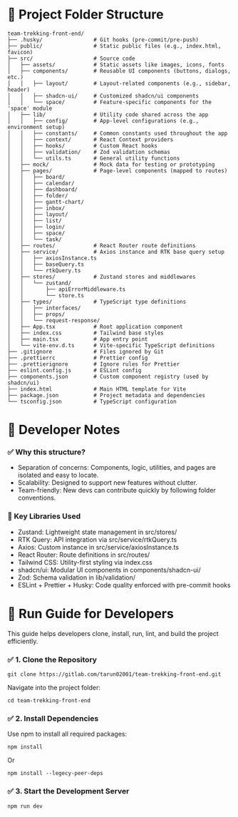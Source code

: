 # 📁 Project Folder Structure
```
team-trekking-front-end/
├── .husky/                # Git hooks (pre-commit/pre-push)
├── public/                # Static public files (e.g., index.html, favicon)
├── src/                   # Source code
│   ├── assets/            # Static assets like images, icons, fonts
│   ├── components/        # Reusable UI components (buttons, dialogs, etc.)
│   │   ├── layout/        # Layout-related components (e.g., sidebar, header)
│   │   ├── shadcn-ui/     # Customized shadcn/ui components
│   │   └── space/         # Feature-specific components for the 'space' module
│   ├── lib/               # Utility code shared across the app
│   │   ├── config/        # App-level configurations (e.g., environment setup)
│   │   ├── constants/     # Common constants used throughout the app
│   │   ├── context/       # React Context providers
│   │   ├── hooks/         # Custom React hooks
│   │   ├── validation/    # Zod validation schemas
│   │   └── utils.ts       # General utility functions
│   ├── mock/              # Mock data for testing or prototyping
│   ├── pages/             # Page-level components (mapped to routes)
│   │   ├── board/         
│   │   ├── calendar/
│   │   ├── dashboard/
│   │   ├── folder/
│   │   ├── gantt-chart/
│   │   ├── inbox/
│   │   ├── layout/
│   │   ├── list/
│   │   ├── login/
│   │   ├── space/
│   │   └── task/
│   ├── routes/            # React Router route definitions
│   ├── service/           # Axios instance and RTK base query setup
│   │   ├── axiosInstance.ts
│   │   ├── baseQuery.ts
│   │   └── rtkQuery.ts
│   ├── stores/            # Zustand stores and middlewares
│   │   └── zustand/
│   │       ├── apiErrorMiddleware.ts
│   │       └── store.ts
│   ├── types/             # TypeScript type definitions
│   │   ├── interfaces/    
│   │   ├── props/
│   │   └── request-response/
│   ├── App.tsx            # Root application component
│   ├── index.css          # Tailwind base styles
│   ├── main.tsx           # App entry point
│   └── vite-env.d.ts      # Vite-specific TypeScript definitions
├── .gitignore             # Files ignored by Git
├── .prettierrc            # Prettier config
├── .prettierignore        # Ignore rules for Prettier
├── eslint.config.js       # ESLint config
├── components.json        # Custom component registry (used by shadcn/ui)
├── index.html             # Main HTML template for Vite
├── package.json           # Project metadata and dependencies
└── tsconfig.json          # TypeScript configuration
```

# 🧠 Developer Notes

### ✅ Why this structure?
- Separation of concerns: Components, logic, utilities, and pages are isolated and easy to locate.
-	Scalability: Designed to support new features without clutter.
-	Team-friendly: New devs can contribute quickly by following folder conventions.

### 🔧 Key Libraries Used
- 	Zustand: Lightweight state management in src/stores/
- 	RTK Query: API integration via src/service/rtkQuery.ts
- 	Axios: Custom instance in src/service/axiosInstance.ts
- 	React Router: Route definitions in src/routes/
- 	Tailwind CSS: Utility-first styling via index.css
- 	shadcn/ui: Modular UI components in components/shadcn-ui/
- 	Zod: Schema validation in lib/validation/
- 	ESLint + Prettier + Husky: Code quality enforced with pre-commit hooks

# 🚀 Run Guide for Developers
This guide helps developers clone, install, run, lint, and build the project efficiently.

### ✅ 1. Clone the Repository
```
git clone https://gitlab.com/tarun02001/team-trekking-front-end.git
```
Navigate into the project folder:
```
cd team-trekking-front-end
```

### ✅ 2. Install Dependencies
Use npm to install all required packages:
```
npm install 
```
Or
```
npm install --legecy-peer-deps
```
### ✅ 3. Start the Development Server
```
npm run dev
```


